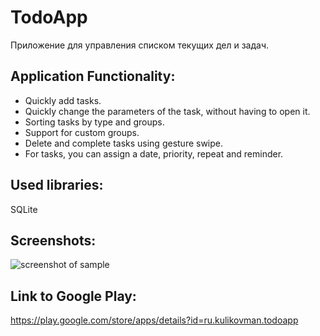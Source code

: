 # TodoApp
Приложение для управления списком текущих дел и задач.

## Application Functionality:
* Quickly add tasks.
* Quickly change the parameters of the task, without having to open it.
* Sorting tasks by type and groups.
* Support for custom groups.
* Delete and complete tasks using gesture swipe.
* For tasks, you can assign a date, priority, repeat and reminder.

## Used libraries:
SQLite

## Screenshots:
![screenshot of sample](http://kulikovman.ru/android/img/TodoApp.jpg)

## Link to Google Play:
<https://play.google.com/store/apps/details?id=ru.kulikovman.todoapp>
